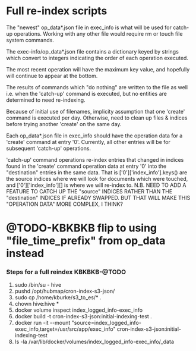 # Full re-index scripts

The "newest" op_data*.json file in exec_info is what will be used for catch-up operations. Working with any other file would require rm or touch file system commands.

The exec-info/op_data*.json file contains a dictionary keyed by strings which convert to integers indicating the order of each operation executed.

The most recent operation will have the maximum key value, and hopefully will continue to appear at the bottom.

The results of commands which "do nothing" are written to the file as well i.e. when the 'catch-up' command is executed, but no entities are determined to need re-indexing.

Because of initial use of filenames, implicity assumption that one 'create' command is executed per day.  Otherwise, need to clean up files & indices before trying another 'create' on the same day.

Each op_data*.json file in exec_info should have the operation data for a 'create' command at entry '0'. Currently, all other entries will be for subsequent 'catch-up' operations.

'catch-up' command operations re-index entries that changed in indices found in the 'create' command operation data at entry '0' into the "destination" entries in the same data.  That is ['0']['index_info'].keys() are the source indices where we will look for documents which were touched, and ['0']['index_info'][<destination index>] is where we will re-index to.
N.B. NEED TO ADD A FEATURE TO CATCH UP THE "source" INDICES RATHER THAN THE "destination" INDICES IF ALREADY SWAPPED. BUT THAT WILL MAKE THIS "OPERATION DATA" MORE COMPLEX, I THINK?



  # @TODO-KBKBKB flip to using "file_time_prefix" from op_data instead
### Steps for a full reindex KBKBKB-@TODO

1. sudo /bin/su - hive
2. pushd /opt/hubmap/cron-index-s3-json/
3. sudo cp /home/kburke/s3_to_es/* .
4. chown hive:hive *
5. docker volume inspect index_logged_info-exec_info
6. docker build -t cron-index-s3-json:initial-indexing-test .
7. docker run -it --mount "source=index_logged_info-exec_info,target=/usr/src/app/exec_info" cron-index-s3-json:initial-indexing-test 
8. ls -la /var/lib/docker/volumes/index_logged_info-exec_info/_data
